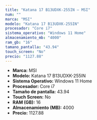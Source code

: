 ```yaml
---
title: "Katana 17 B13UDXK-255IN — MSI"
num: ""
marca: "MSI"
modelo: "Katana 17 B13UDXK-255IN"
procesador: "Core i7"
sistema_operativo: "Windows 11 Home"
almacenamiento_mb: "4000"
ram_gb: "16"
tamano_pantalla: "43.94"
touch_screen: "No"
precio: "1127.88"
---
```

<ul>
<li><strong>Marca:</strong> MSI</li>
<li><strong>Modelo:</strong> Katana 17 B13UDXK-255IN</li>
<li><strong>Sistema Operativo:</strong> Windows 11 Home</li>
<li><strong>Procesador:</strong> Core i7 </li>
<li><strong>Tamaño de pantalla:</strong> 43.94</li>
<li><strong>Touch Screen:</strong> No</li>
<li><strong>RAM (GB):</strong> 16</li>
<li><strong>Almacenamiento (MB):</strong> 4000</li>
<li><strong>Precio:</strong> 1127.88</li>
</ul>